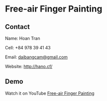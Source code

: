 # Free-air Finger Painting
 
## Contact

Name: Hoan Tran

Cell: +84 978 39 41 43

Email: daibangcam@gmail.com

Website: http://hano.cf/

## Demo

Watch it on YouTube [Free-air Finger Painting](https://youtu.be/kLFM_oPnzBA)